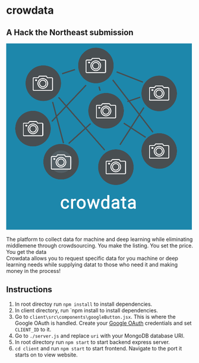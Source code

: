 # crowdata
## A Hack the Northeast submission<br>
![](https://raw.githubusercontent.com/RemingtonKim/crowdata/master/client/src/imgs/logo.png?token=AMV4ACLCEMRJQXRVKWF4HMS64YNHG)

The platform to collect data for machine and deep learning while eliminating middlemene through crowdsourcing. You make the listing. You set the price. You get the data <br>
Crowdata allows you to request specific data for you machine or deep learning needs while supplying datat to those who need it and making money in the process!
<br>

## Instructions
1. In root directoy run `npm install` to install dependencies.
2. In client directory, run `npm install to install dependencies.
3. Go to `client\src\components\googleButton.jsx`. This is where the Google OAuth is handled. Create your [Google OAuth](https://developers.google.com/identity/protocols/oauth2) credentials and set `CLIENT_ID` to it.
4. Go to `./server.js` and replace `uri` with your MongoDB database URI.
5. In root directory run `npm start` to start backend express server. 
6. `cd client` and run `npm start` to start frontend. Navigate to the port it starts on to view website.
